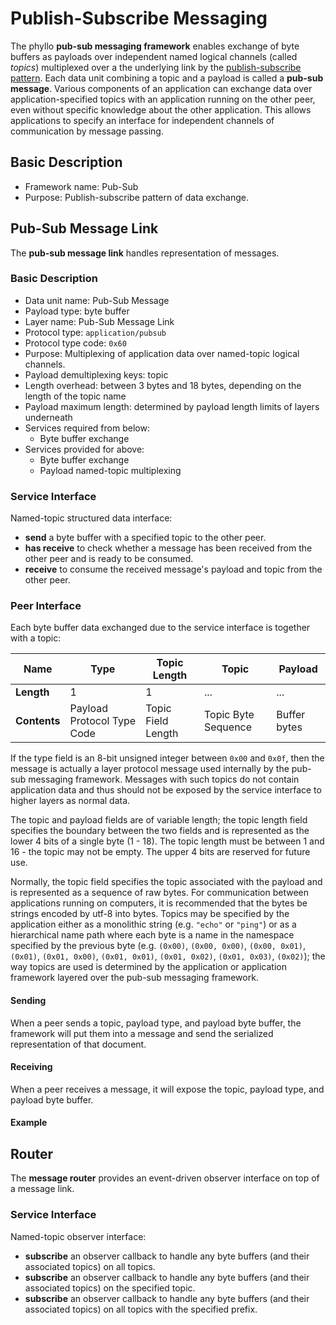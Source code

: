 # Publish-Subscribe Messaging

The phyllo __pub-sub messaging framework__ enables exchange of byte buffers as payloads over independent named logical channels (called _topics_) multiplexed over a the underlying link by the [publish-subscribe pattern](https://en.wikipedia.org/wiki/Publish%E2%80%93subscribe_pattern). Each data unit combining a topic and a payload is called a __pub-sub message__. Various components of an application can exchange data over application-specified topics with an application running on the other peer, even without specific knowledge about the other application. This allows applications to specify an interface for independent channels of communication by message passing.


## Basic Description

- Framework name: Pub-Sub
- Purpose: Publish-subscribe pattern of data exchange.


## Pub-Sub Message Link

The __pub-sub message link__ handles representation of messages.

### Basic Description

- Data unit name: Pub-Sub Message
- Payload type: byte buffer
- Layer name: Pub-Sub Message Link
- Protocol type: `application/pubsub`
- Protocol type code: `0x60`
- Purpose: Multiplexing of application data over named-topic logical channels.
- Payload demultiplexing keys: topic
- Length overhead: between 3 bytes and 18 bytes, depending on the length of the topic name
- Payload maximum length: determined by payload length limits of layers underneath
- Services required from below:
    - Byte buffer exchange
- Services provided for above:
    - Byte buffer exchange
    - Payload named-topic multiplexing

### Service Interface

Named-topic structured data interface:

- __send__ a byte buffer with a specified topic to the other peer.
- __has receive__ to check whether a message has been received from the other peer and is ready to be consumed.
- __receive__ to consume the received message's payload and topic from the other peer.

### Peer Interface

Each byte buffer data exchanged due to the service interface is together with a topic:

| __Name__     | Type                       | Topic Length       | Topic               | Payload      |
| ------------ | -------------------------- | ------------------ | ------------------- | ------------ |
| __Length__   | 1                          | 1                  | ...                 | ...          |
| __Contents__ | Payload Protocol Type Code | Topic Field Length | Topic Byte Sequence | Buffer bytes |

If the type field is an 8-bit unsigned integer between `0x00` and `0x0f`, then the message is actually a layer protocol message used internally by the pub-sub messaging framework. Messages with such topics do not contain application data and thus should not be exposed by the service interface to higher layers as normal data.

The topic and payload fields are of variable length; the topic length field specifies the boundary between the two fields and is represented as the lower 4 bits of a single byte (1 - 18). The topic length must be between 1 and 16 - the topic may not be empty. The upper 4 bits are reserved for future use.

Normally, the topic field specifies the topic associated with the payload and is represented as a sequence of raw bytes. For communication between applications running on computers, it is recommended that the bytes be strings encoded by utf-8 into bytes. Topics may be specified by the application either as a monolithic string (e.g. `"echo"` or `"ping"`) or as a hierarchical name path where each byte is a name in the namespace specified by the previous byte (e.g. `(0x00)`, `(0x00, 0x00)`, `(0x00, 0x01)`, `(0x01)`, `(0x01, 0x00)`, `(0x01, 0x01)`, `(0x01, 0x02)`, `(0x01, 0x03)`, `(0x02)`); the way topics are used is determined by the application or application framework layered over the pub-sub messaging framework.


#### Sending
When a peer sends a topic, payload type, and payload byte buffer, the framework will put them into a message and send the serialized representation of that document.

#### Receiving
When a peer receives a message, it will expose the topic, payload type, and payload byte buffer.

#### Example


## Router

The __message router__ provides an event-driven observer interface on top of a message link.

### Service Interface

Named-topic observer interface:

- __subscribe__ an observer callback to handle any byte buffers (and their associated topics) on all topics.
- __subscribe__ an observer callback to handle any byte buffers (and their associated topics) on the specified topic.
- __subscribe__ an observer callback to handle any byte buffers (and their associated topics) on all topics with the specified prefix.
